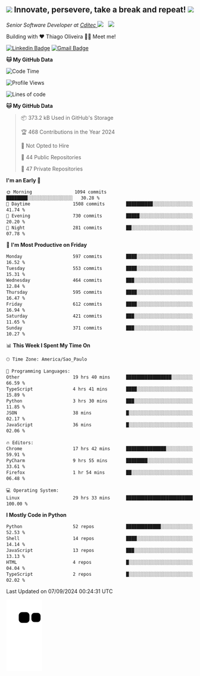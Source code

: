 <h2><img src="https://emojis.slackmojis.com/emojis/images/1531849430/4246/blob-sunglasses.gif?1531849430" width="30"/> Innovate, persevere, take a break and repeat! <img src="https://media.giphy.com/media/12oufCB0MyZ1Go/giphy.gif" width="50"></h2>
<img align='right' src="https://media.giphy.com/media/M9gbBd9nbDrOTu1Mqx/giphy.gif" width="230">
<p><em>Senior Software Developer at <a href="https://www.cditec.com.br/">Cditec
</a><img src="https://media.giphy.com/media/WUlplcMpOCEmTGBtBW/giphy.gif" width="30"> 
</em></p>



Building with ❤️ Thiago Oliveira 👋🏽 Meet me!

[![Linkedin Badge](https://img.shields.io/badge/-Thiago-blue?style=flat-square&logo=Linkedin&logoColor=white&link=https://www.linkedin.com/in/tgmarinho/)](https://www.linkedin.com/in/thiagoceconelo/) 
[![Gmail Badge](https://img.shields.io/badge/-thiceconelo@gmail.com-c14438?style=flat-square&logo=Gmail&logoColor=white&link=mailto:thiceconelo@gmail.com)](mailto:thiceconelo@gmail.com)

</em></p>

<!-- <span style="height ">
![Anurag's GitHub stats](https://github-readme-stats.vercel.app/api?username=arthurspk&show_icons=true&theme=tokyonight)
</span> -->

**🐱 My GitHub Data** 
<!--START_SECTION:waka-->
![Code Time](http://img.shields.io/badge/Code%20Time-1%2C767%20hrs%2050%20mins-blue)

![Profile Views](http://img.shields.io/badge/Profile%20Views-5-blue)

![Lines of code](https://img.shields.io/badge/From%20Hello%20World%20I%27ve%20Written-5.0%20million%20lines%20of%20code-blue)

**🐱 My GitHub Data** 

> 📦 373.2 kB Used in GitHub's Storage 
 > 
> 🏆 468 Contributions in the Year 2024
 > 
> 🚫 Not Opted to Hire
 > 
> 📜 44 Public Repositories 
 > 
> 🔑 47 Private Repositories 
 > 
**I'm an Early 🐤** 

```text
🌞 Morning                1094 commits        ████████░░░░░░░░░░░░░░░░░   30.28 % 
🌆 Daytime                1508 commits        ██████████░░░░░░░░░░░░░░░   41.74 % 
🌃 Evening                730 commits         █████░░░░░░░░░░░░░░░░░░░░   20.20 % 
🌙 Night                  281 commits         ██░░░░░░░░░░░░░░░░░░░░░░░   07.78 % 
```
📅 **I'm Most Productive on Friday** 

```text
Monday                   597 commits         ████░░░░░░░░░░░░░░░░░░░░░   16.52 % 
Tuesday                  553 commits         ████░░░░░░░░░░░░░░░░░░░░░   15.31 % 
Wednesday                464 commits         ███░░░░░░░░░░░░░░░░░░░░░░   12.84 % 
Thursday                 595 commits         ████░░░░░░░░░░░░░░░░░░░░░   16.47 % 
Friday                   612 commits         ████░░░░░░░░░░░░░░░░░░░░░   16.94 % 
Saturday                 421 commits         ███░░░░░░░░░░░░░░░░░░░░░░   11.65 % 
Sunday                   371 commits         ███░░░░░░░░░░░░░░░░░░░░░░   10.27 % 
```


📊 **This Week I Spent My Time On** 

```text
🕑︎ Time Zone: America/Sao_Paulo

💬 Programming Languages: 
Other                    19 hrs 40 mins      █████████████████░░░░░░░░   66.59 % 
TypeScript               4 hrs 41 mins       ████░░░░░░░░░░░░░░░░░░░░░   15.89 % 
Python                   3 hrs 30 mins       ███░░░░░░░░░░░░░░░░░░░░░░   11.85 % 
JSON                     38 mins             █░░░░░░░░░░░░░░░░░░░░░░░░   02.17 % 
JavaScript               36 mins             █░░░░░░░░░░░░░░░░░░░░░░░░   02.06 % 

🔥 Editors: 
Chrome                   17 hrs 42 mins      ███████████████░░░░░░░░░░   59.91 % 
PyCharm                  9 hrs 55 mins       ████████░░░░░░░░░░░░░░░░░   33.61 % 
Firefox                  1 hr 54 mins        ██░░░░░░░░░░░░░░░░░░░░░░░   06.48 % 

💻 Operating System: 
Linux                    29 hrs 33 mins      █████████████████████████   100.00 % 
```

**I Mostly Code in Python** 

```text
Python                   52 repos            █████████████░░░░░░░░░░░░   52.53 % 
Shell                    14 repos            ████░░░░░░░░░░░░░░░░░░░░░   14.14 % 
JavaScript               13 repos            ███░░░░░░░░░░░░░░░░░░░░░░   13.13 % 
HTML                     4 repos             █░░░░░░░░░░░░░░░░░░░░░░░░   04.04 % 
TypeScript               2 repos             █░░░░░░░░░░░░░░░░░░░░░░░░   02.02 % 
```




 Last Updated on 07/09/2024 00:24:31 UTC
<!--END_SECTION:waka-->

![Snake animation](https://github.com/rafaballerini/rafaballerini/blob/output/github-contribution-grid-snake.svg)


<!---
ceconelo/ceconelo is a ✨ special ✨ repository because its `README.md` (this file) appears on your GitHub profile.
You can click the Preview link to take a look at your changes.
--->
